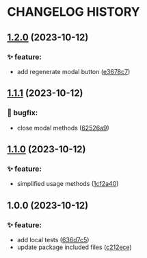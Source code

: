 # CHANGELOG HISTORY

## [1.2.0](https://github.com/lucasvtiradentes/form_filler_assistant/compare/v1.1.1...v1.2.0) (2023-10-12)


### ✨ feature:

* add regenerate modal button ([e3678c7](https://github.com/lucasvtiradentes/form_filler_assistant/commit/e3678c7fce1cd1b9e9d6d67d6d7cc711e8f1f082))

## [1.1.1](https://github.com/lucasvtiradentes/form_filler_assistant/compare/v1.1.0...v1.1.1) (2023-10-12)


### 🐛 bugfix:

* close modal methods ([62526a9](https://github.com/lucasvtiradentes/form_filler_assistant/commit/62526a944f24747eb02aafcc6c52d4e0973661fb))

## [1.1.0](https://github.com/lucasvtiradentes/form_filler_assistant/compare/v1.0.0...v1.1.0) (2023-10-12)


### ✨ feature:

* simplified usage methods ([1cf2a40](https://github.com/lucasvtiradentes/form_filler_assistant/commit/1cf2a406f60cdac801b1a280e016de454110ef24))

## 1.0.0 (2023-10-12)


### ✨ feature:

* add local tests ([636d7c5](https://github.com/lucasvtiradentes/form_filler_assistant/commit/636d7c544a1ddb49044f6d675cc0ba14fec409ec))
* update package included files ([c212ece](https://github.com/lucasvtiradentes/form_filler_assistant/commit/c212ece0d5528291eea9dff0dd82115fc2dfa578))
